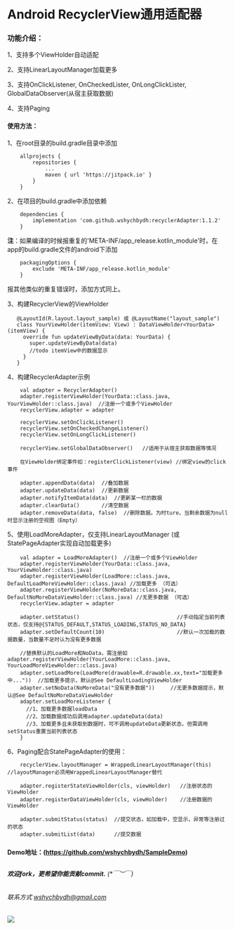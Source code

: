 # Android RecyclerView通用适配器


### 功能介绍：

1、支持多个ViewHolder自动适配

2、支持LinearLayoutManager加载更多

3、支持OnClickListener, OnCheckedLister, OnLongClickLister, GlobalDataObserver(从宿主获取数据)

4、支持Paging

#### 使用方法：

1、在root目录的build.gradle目录中添加
```
    allprojects {
        repositories {
            ...
            maven { url 'https://jitpack.io' }
        }
    }
```

2、在项目的build.gradle中添加依赖
```
    dependencies {
        implementation 'com.github.wshychbydh:recyclerAdapter:1.1.2'
    }
```

**注**：如果编译的时候报重复的'META-INF/app_release.kotlin_module'时，在app的build.gradle文件的android下添加
```
    packagingOptions {
        exclude 'META-INF/app_release.kotlin_module'
    }
```
报其他类似的重复错误时，添加方式同上。

3、构建RecyclerView的ViewHolder
```
   @LayoutId(R.layout.layout_sample) 或 @LayoutName("layout_sample")
   class YourViewHolder(itemView: View) : DataViewHolder<YourData>(itemView) {
     override fun updateViewByData(data: YourData) {
       super.updateViewByData(data)
       //todo itemView中的数据显示
     }
   }
```

4、构建RecyclerAdapter示例
```
    val adapter = RecyclerAdapter()
    adapter.registerViewHolder(YourData::class.java, YourViewHolder::class.java)  //注册一个或多个ViewHolder
    recyclerView.adapter = adapter

    recyclerView.setOnClickListener()
    recyclerView.setOnCheckedChangeListener()
    recyclerView.setOnLongClickListener()

    recyclerView.setGlobalDataObserver()   //适用于从宿主获取数据等情况
    
    在ViewHolder绑定事件如：registerClickListener(view) //绑定view的click事件

    adapter.appendData(data)  //叠加数据 
    adapter.updateData(data)  //更新数据 
    adapter.notifyItemData(data)  //更新某一栏的数据 
    adapter.clearData()       //清空数据 
    adapter.removeData(data, false)  //删除数据。为时ture，当剩余数据为null时显示注册的空视图（Empty）
```

5、使用LoadMoreAdapter，仅支持LinearLayoutManager (或StatePageAdapter实现自动加载更多)
```
    val adapter = LoadMoreAdapter()  //注册一个或多个ViewHolder
    adapter.registerViewHolder(YourData::class.java, YourViewHolder::class.java)
    adapter.registerViewHolder(LoadMore::class.java, DefaultLoadMoreViewHolder::class.java) //加载更多 （可选）
    adapter.registerViewHolder(NoMoreData::class.java, DefaultNoMoreDataViewHolder::class.java) //无更多数据 （可选）
    recyclerView.adapter = adapter
        
    adapter.setStatus()                               //手动指定当前列表状态，仅支持@{STATUS_DEFAULT,STATUS_LOADING,STATUS_NO_DATA}
    adapter.setDefaultCount(10)                       //默认一次加载的数据数量，当数量不足时认为没有更多数据

    //替换默认的LoadMore和NoData，需注册如adapter.registerViewHolder(YourLoadMore::class.java, YourLoadMoreViewHolder::class.java)
    adapter.setLoadMore(LoadMore(drawable=R.drawable.xx,text="加载更多中..."))  //加载更多提示，默认@See DefaultLoadingViewHolder
    adapter.setNoData(NoMoreData("没有更多数据"))     //无更多数据提示，默认@See DefaultNoMoreDataViewHolder
    adapter.setLoadMoreListener {
      //1、加载更多数据loadData
      //2、加载数据成功后调用adapter.updateData(data)
      //3、加载更多且未获取到数据时，可不调用updateData更新状态，但需调用setStatus重置当前列表状态
    }
```

6、Paging配合StatePageAdapter的使用：
```
    recyclerView.layoutManager = WrappedLinearLayoutManager(this) //layoutManager必须用WrappedLinearLayoutManager替代

    adapter.registerStateViewHolder(cls, viewHolder)   //注册状态的ViewHolder
    adapter.registerDataViewHolder(cls, viewHolder)    //注册数据的ViewHolder

    adapter.submitStatus(status)  //提交状态，如加载中，空显示，异常等注册过的状态
    adapter.submitList(data)      //提交数据
```

#####   

**Demo地址：(https://github.com/wshychbydh/SampleDemo)**    
    
##

###### **欢迎fork，更希望你能贡献commit.** (*￣︶￣)    

###### 联系方式 wshychbydh@gmail.com

[![](https://jitpack.io/v/wshychbydh/recyclerAdapter.svg)](https://jitpack.io/#wshychbydh/recyclerAdapter)
